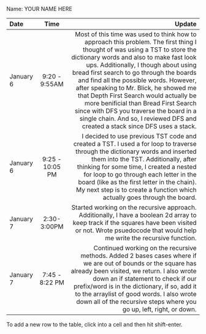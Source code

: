 Name: YOUR NAME HERE

| Date      |      Time       |                                                                                                                                                                                                                                                                                                                                                                                                                                                                                                                                                        Update |
|:----------|:---------------:|--------------------------------------------------------------------------------------------------------------------------------------------------------------------------------------------------------------------------------------------------------------------------------------------------------------------------------------------------------------------------------------------------------------------------------------------------------------------------------------------------------------------------------------------------------------:|
| January 6 |  9:20 - 9:55AM  | Most of this time was used to think how to approach this problem. The first thing I thought of was using a TST to store the dictionary words and also to make fast look ups. Additionally, I though about using bread first search to go through the boards and find all the possible words. However, after speaking to Mr. Blick, he showed me that Depth First Search would actually be more benificial than Bread First Search since with DFS you traverse the board in a single chain. And so, I reviewed DFS and created a stack since DFS uses a stack. |
| January 6 | 9:25 - 10:05 PM |                                                                                                                                                                          I decided to use previous TST code and created a TST. I used a for loop to traverse through the dictionary words and inserted them into the TST. Additionally, after thinking for some time, I created a nested for loop to go through each letter in the board (like as the first letter in the chain). My next step is to create a function which actually goes through the board. |
| January 7 |   2:30-3:00PM   |                                                                                                                                                                                                                                                                                                                                                   Started working on the recursive approach. Additionally, I have a boolean 2d array to keep track if the squares have been visited or not. Wrote psuedocode that would help me write the recursive function. |
| January 7 | 7:45 - 8:22 PM  |                                                                                                                                                                                        Continued working on the recursive methods. Added 2 bases cases where if we are out of bounds or the square has already been visited, we return. I also wrote down an if statement to check if our prefix/word is in the dictionary, if so, add it to the arraylist of good words. I also wrote down all of the recursive steps where you go up, left, right, or down. |


To add a new row to the table, click into a cell and then hit shift-enter.